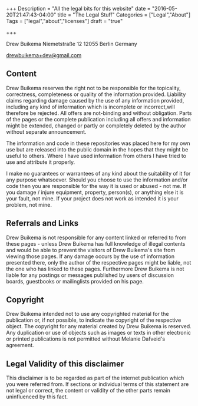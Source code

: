 +++
Description = "All the legal bits for this website"
date = "2016-05-20T21:47:43-04:00"
title = "The Legal Stuff"
Categories = ["Legal","About"]
Tags = ["legal","about","licenses"]
draft = "true"

+++

Drew Buikema 
Niemetstraße 12 
12055 Berlin 
Germany 

[drewbuikema+dev@gmail.com](mailto:drewbuikema+dev@gmail.com)

## Content
Drew Buikema reserves the right not to be responsible for the topicality, correctness, completeness or quality of the information provided. Liability claims regarding damage caused by the use of any information provided, including any kind of information which is incomplete or incorrect,will therefore be rejected. All offers are not-binding and without obligation. Parts of the pages or the complete publication including all offers and information might be extended, changed or partly or completely deleted by the author without separate announcement.

The information and code in these repositories was placed here for my own use but are released into the public domain in the hopes that they might be useful to others. Where I have used information from others I have tried to use and attribute it properly.

I make no guarantees or warrantees of any kind about the suitability of it for any purpose whatsoever. Should you choose to use the information and/or code then you are responsible for the way it is used or abused - not me. If you damage / injure equipment, property, person(s), or anything else it is your fault, not mine. If your project does not work as intended it is your problem, not mine.

## Referrals and Links
Drew Buikema is not responsible for any content linked or referred to from these pages - unless Drew Buikema has full knowledge of illegal contents and would be able to prevent the visitors of Drew Buikema's site from viewing those pages. If any damage occurs by the use of information presented there, only the author of the respective pages might be liable, not the one who has linked to these pages. Furthermore Drew Buikema is not liable for any postings or messages published by users of discussion boards, guestbooks or mailinglists provided on his page.

## Copyright
Drew Buikema intended not to use any copyrighted material for the publication or, if not possible, to indicate the copyright of the respective object. The copyright for any material created by Drew Buikema is reserved. Any duplication or use of objects such as images or texts in other electronic or printed publications is not permitted without Melanie Dafveid's agreement.

## Legal Validity of this disclaimer
This disclaimer is to be regarded as part of the internet publication which you were referred from. If sections or individual terms of this statement are not legal or correct, the content or validity of the other parts remain uninfluenced by this fact.